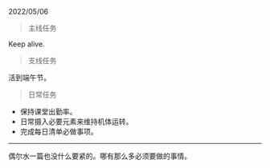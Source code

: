 2022/05/06

> 主线任务

Keep alive.

> 支线任务

活到端午节。

> 日常任务

- 保持课堂出勤率。
- 日常摄入必要元素来维持机体运转。
- 完成每日清单必做事项。

------

偶尔水一篇也没什么要紧的。哪有那么多必须要做的事情。